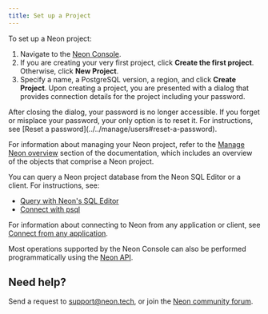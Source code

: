 ```yaml
---
title: Set up a Project
---
```


To set up a Neon project:

1. Navigate to the [Neon Console](https://console.neon.tech).
2. If you are creating your very first project, click **Create the first project**. Otherwise, click **New Project**.
3. Specify a name, a PostgreSQL version, a region, and click **Create Project**. Upon creating a project, you are presented with a dialog that provides connection details for the project including your password.

<Admonition type="important">
After closing the dialog, your password is no longer accessible. If you forget or misplace your password, your only option is to reset it. For instructions, see [Reset a password](../../manage/users#reset-a-password).
</Admonition>

For information about managing your Neon project, refer to the [Manage Neon overview](../../manage/overview) section of the documentation, which includes an overview of the objects that comprise a Neon project.

You can query a Neon project database from the Neon SQL Editor or a client. For instructions, see:

- [Query with Neon's SQL Editor](/docs/get-started-with-neon/query-with-neon-sql-editor)
- [Connect with psql](/docs/get-started-with-neon/query-with-psql-editor)

For information about connecting to Neon from any application or client, see [Connect from any application](../../connect/connect-from-any-app).

Most operations supported by the Neon Console can also be performed programmatically using the [Neon API](/docs/reference/api-reference).

## Need help?

Send a request to [support@neon.tech](mailto:support@neon.tech), or join the [Neon community forum](https://community.neon.tech/).
